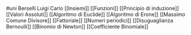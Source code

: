 #uni Berselli Luigi Carlo
[[Insiemi]]
[[Funzioni]] 
[[Principio di induzione]] 
[[Valori Assoluti]]
[[Algoritmo di Euclide]] [[Algoritmo di Erone]] [[Massimo Comune Divisore]] [[Fattoriale]] [[Numeri periodici]] [[Disuguaglianza Bernoulli]] [[Binomio di Newton]] [[Coefficiente Binomiale]]
